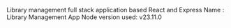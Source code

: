 Library management full stack application based React and Express
Name : Library Management App
Node version used: v23.11.0
